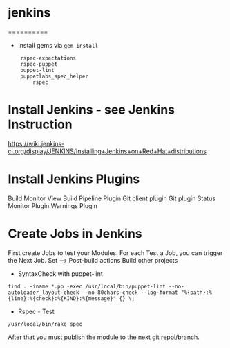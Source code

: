 # jenkins
==========

* Install gems via `gem install`
```	
	rspec-expectations 
	rspec-puppet 
	puppet-lint
	puppetlabs_spec_helper
        rspec 
```
# Install Jenkins - see Jenkins Instruction

 https://wiki.jenkins-ci.org/display/JENKINS/Installing+Jenkins+on+Red+Hat+distributions

# Install Jenkins Plugins

Build Monitor View
Build Pipeline Plugin
Git client plugin
Git plugin
Status Monitor Plugin
Warnings Plugin
# Create Jobs in Jenkins
First create Jobs to test your Modules. For each Test a Job, you can trigger the Next Job.
Set --> Post-build actions Build other projects
* SyntaxCheck with puppet-lint
```
find . -iname *.pp -exec /usr/local/bin/puppet-lint --no-autoloader_layout-check --no-80chars-check --log-format "%{path}:%{line}:%{check}:%{KIND}:%{message}" {} \;
```
* Rspec - Test
```
/usr/local/bin/rake spec
```
After that you must publish the module to the next git repoi/branch.
